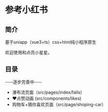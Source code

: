 # 参考小红书

## 简介
基于uniapp（vue3+ts）css+html纯小程序原生

欢迎使用和点亮小星星。

## 目录
----逐步完善中----
- 瀑布流页面（src/pages/index/falls）
- ♥️点赞动画 (src/components/likes)
- 购物车+猜你喜欢页面（src/page/shoping-car）
